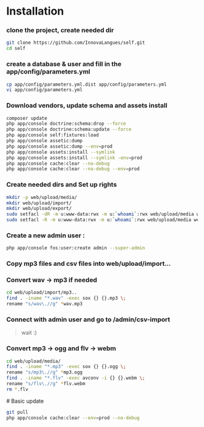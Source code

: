 # Installation

### clone the project, create needed dir
``` bash
git clone https://github.com/InnovaLangues/self.git
cd self
```

### create a database & user and fill in the app/config/parameters.yml
``` bash
cp app/config/parameters.yml.dist app/config/parameters.yml
vi app/config/parameters.yml
```

### Download vendors, update schema and assets install
``` bash
composer update
php app/console doctrine:schema:drop --force
php app/console doctrine:schema:update --force
php app/console self:fixtures:load
php app/console assetic:dump
php app/console assetic:dump --env=prod
php app/console assets:install --symlink
php app/console assets:install --symlink -env=prod
php app/console cache:clear --no-debug
php app/console cache:clear --no-debug --env=prod
```

### Create needed dirs and Set up rights 
``` bash
mkdir -p web/upload/media/
mkdir web/upload/import/
mkdir web/upload/export/
sudo setfacl -dR -m u:www-data:rwx -m u:`whoami`:rwx web/upload/media web/upload/import web/upload/export app/cache app/logs app/sessions
sudo setfacl -R -m u:www-data:rwx -m u:`whoami`:rwx web/upload/media web/upload/import web/upload/export app/cache app/logs app/sessions
```

### Create a new admin user :
``` bash
php app/console fos:user:create admin --super-admin
```

### Copy mp3 files and csv files into web/upload/import...

### Convert wav -> mp3 if needed
``` bash
cd web/upload/import/mp3..
find . -iname "*.wav" -exec sox {} {}.mp3 \;
rename "s/wav\.//g" *wav.mp3
``` 

### Connect with admin user and go to /admin/csv-import
> wait :)

### Convert mp3 -> ogg and flv -> webm
``` bash
cd web/upload/media/
find . -iname "*.mp3" -exec sox {} {}.ogg \;
rename "s/mp3\.//g" *mp3.ogg
find . -iname "*.flv" -exec avconv -i {} {}.webm \; 
rename "s/flv\.//g" *flv.webm
rm *.flv
```

# Basic update 

``` bash
git pull
php app/console cache:clear --env=prod --no-debug
```

